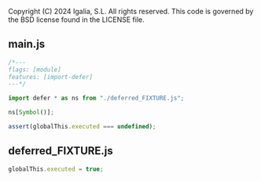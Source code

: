 Copyright (C) 2024 Igalia, S.L. All rights reserved.
This code is governed by the BSD license found in the LICENSE file.

## main.js

```js
/*---
flags: [module]
features: [import-defer]
---*/

import defer * as ns from "./deferred_FIXTURE.js";

ns[Symbol()];

assert(globalThis.executed === undefined);
```

## deferred_FIXTURE.js

```js
globalThis.executed = true;
```
